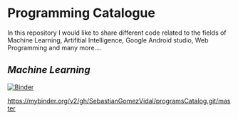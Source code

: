 # Programming Catalogue

In this repository I would like to share different code related to the fields of Machine Learning, Artifitial Intelligence, Google Android studio, Web Programming and many more.... 


## _Machine Learning_
[![Binder](https://mybinder.org/badge_logo.svg)](https://mybinder.org/v2/gh/SebastianGomezVidal/programsCatalog.git/master)

https://mybinder.org/v2/gh/SebastianGomezVidal/programsCatalog.git/master

